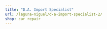 ```yaml
---
title: "D.A. Import Specialist"
url: /laguna-niguel/d-a-import-specialist-2/
shop: car repair
---
```

